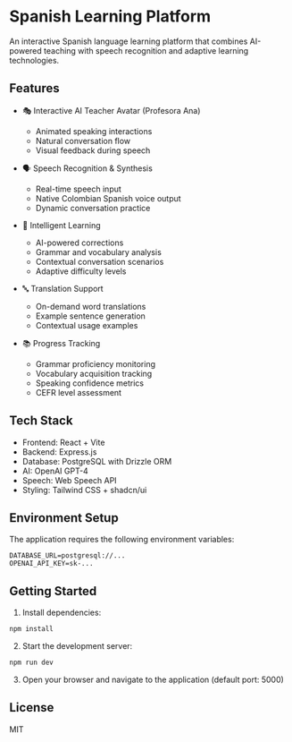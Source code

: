 # Spanish Learning Platform

An interactive Spanish language learning platform that combines AI-powered teaching with speech recognition and adaptive learning technologies.

## Features

- 🎭 Interactive AI Teacher Avatar (Profesora Ana)
  - Animated speaking interactions
  - Natural conversation flow
  - Visual feedback during speech

- 🗣️ Speech Recognition & Synthesis
  - Real-time speech input
  - Native Colombian Spanish voice output
  - Dynamic conversation practice

- 🧠 Intelligent Learning
  - AI-powered corrections
  - Grammar and vocabulary analysis
  - Contextual conversation scenarios
  - Adaptive difficulty levels

- 🔤 Translation Support
  - On-demand word translations
  - Example sentence generation
  - Contextual usage examples

- 📚 Progress Tracking
  - Grammar proficiency monitoring
  - Vocabulary acquisition tracking
  - Speaking confidence metrics
  - CEFR level assessment

## Tech Stack

- Frontend: React + Vite
- Backend: Express.js
- Database: PostgreSQL with Drizzle ORM
- AI: OpenAI GPT-4
- Speech: Web Speech API
- Styling: Tailwind CSS + shadcn/ui

## Environment Setup

The application requires the following environment variables:

```env
DATABASE_URL=postgresql://...
OPENAI_API_KEY=sk-...
```

## Getting Started

1. Install dependencies:
```bash
npm install
```

2. Start the development server:
```bash
npm run dev
```

3. Open your browser and navigate to the application (default port: 5000)

## License

MIT
